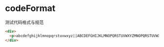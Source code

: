 <!-- @format -->

# codeFormat

测试代码格式与规范

```html
<div>
  <p>abcdefghijklmnopqrstuvwxyz||ABCDEFGHIJKLMNOPQRSTUVWXYZMNOPQRSTUVWXYZUVWXYZ</p>
</div>
```
